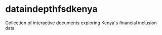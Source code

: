 # dataindepthfsdkenya
Collection of interactive documents exploring Kenya's financial inclusion data
